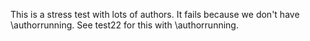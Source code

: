 This is a stress test with lots of authors. It fails because we don't
have \authorrunning.  See test22 for this with \authorrunning.
